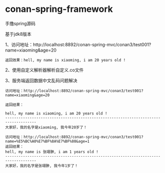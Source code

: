 # conan-spring-framework
手撸spring源码

基于jdk8版本

1、访问地址：http://localhost:8892/conan-spring-mvc/conan3/test001?name=xiaoming&age=20

    返回效果：hell, my name is xiaoming, i am 20 years old !

2、使用自定义解析器解析自定义.co文件

3、服务端返回数据中文乱码问题解决

    访问地址：http://localhost:8892/conan-spring-mvc/conan3/test001?name=xiaoming&age=20
    
    返回结果：

    hell, my name is xiaoming, i am 20 years old !
    ------------------------------------------------------------------------------------
    大家好，我的名字是xiaoming, 我今年20岁了！

    访问地址：http://localhost:8892/conan-spring-mvc/conan3/test001?name=%E5%BC%A0%E7%BF%8A%E7%BF%80&age=1
    返回结果：
    hell, my name is 张翊翀, i am 1 years old !
    ------------------------------------------------------------------------------------
    大家好，我的名字是张翊翀, 我今年1岁了！
